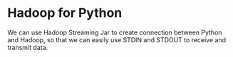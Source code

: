 # Hadoop for Python

We can use Hadoop Streaming Jar to create connection between Python and Hadoop, 
so that we can easily use STDIN and STDOUT to receive and transmit data.

